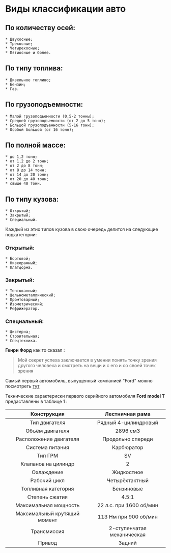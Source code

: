 # Виды классификации авто
 
## По количеству осей:
	* Двухосные;
	* Трехосные;
	* Четырехосные;
	* Пятиосные и более.

## По типу топлива:
	* Дизельное топливо;
	* Бензин;
	* Газ.

## По грузоподъемности:
	* Малой грузоподъемности (0,5-2 тонны);
	* Средней грузоподъемности (от 2 до 5 тонн);
	* Большой грузоподъемности (5-16 тонн);
	* Особой большой (от 16 тонн);

## По полной массе:
	* до 1,2 тонн;
	* от 1,2 до 2 тонн;
	* от 2 до 8 тонн;
	* от 8 до 14 тонн;
	* от 14 до 20 тонн;
	* от 20 до 40 тонн;
	* свыше 40 тонн.

## По типу кузова:
	* Открытый;
	* Закрытый;
	* Специальный.

Каждый из этих типов кузова в свою очередь делится на следующие подкатегории:

### Открытый:
	* Бортовой;
	* Низкорамный;
	* Платформа.

### Закрытый:
	* Тентованный;
	* Цельнометаллический;
	* Промтоварный;
	* Изометрический;
	* Рефрижератор.

### Специальный:
	* Цистерна;
	* Строительная;
	* Спецтехника.

**Генри Форд** как то сказал :
> Мой секрет успеха заключается в умении понять точку зрения другого человека и смотреть на вещи и с его и со своей точек зрения 

Самый первый автомобиль, выпущенный компанией "Ford" можно посмотреть [тут](http://rk.karelia.ru/wp-content/uploads/2015/07/110625-Bertha-Benz-Fahrt-02.jpg) 

Технические характериски первого серийного автомобиля **Ford model T** предаставлены в таблице 1 : 

 Конструкция	|Лестничная рама
:--------------:|:--------------:
 Тип двигателя	|Рядный 4-цилиндровый
 Объём двигателя|	2896 см3
 Расположение двигателя|	Продольно спереди
 Система питания|	Карбюратор
 Тип ГРМ	| SV
 Клапанов на цилиндр|	2
 Охлаждение	|Жидкостное
 Рабочий цикл	|Четырёхтактный
 Топливная категория|	Бензиновые
 Степень сжатия	|4.5:1
 Максимальная мощность|	22 л.с. при 1600 об/мин
 Максимальный крутящий момент|	113 Нм при 900 об/мин
 Трансмиссия| 	2-ступенчатая механическая
 Привод|	Задний
